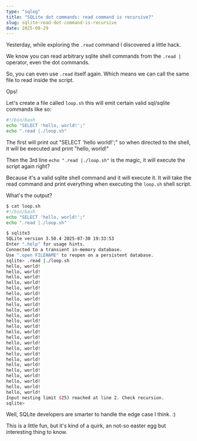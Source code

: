 ```yaml
---
type: "sqlog"
title: "SQLite dot commands: read command is recursive?"
slug: sqlite-read-dot-command-is-recursive
date: 2025-08-29
---
```


Yesterday, while exploring the `.read` command I discovered a little hack.

We know you can read arbitrary sqlite shell commands from the `.read | ` operator, even the dot commands.

So, you can even use `.read` itself again. Which means we can call the same file to read inside the script.

Ops!

Let's create a file called `loop.sh` this will emit certain valid sql/sqlite commands like so:

```bash
#!/bin/bash
echo "SELECT 'hello, world!';"
echo ".read |./loop.sh"
```

The first will print out "SELECT 'hello world!';" so when directed to the shell, it will be executed and print "hello, world!"

Then the 3rd line `echo ".read |./loop.sh"` is the magic, it will execute the script again right?

Because it's a valid sqlite shell command and it will execute it. It will take the read command and print everything when executing the `loop.sh` shell script.

What's the output?

```bash
$ cat loop.sh
#!/bin/bash
echo "SELECT 'hello, world!';"
echo ".read |./loop.sh"

$ sqlite3
SQLite version 3.50.4 2025-07-30 19:33:53
Enter ".help" for usage hints.
Connected to a transient in-memory database.
Use ".open FILENAME" to reopen on a persistent database.
sqlite> .read |./loop.sh
hello, world!
hello, world!
hello, world!
hello, world!
hello, world!
hello, world!
hello, world!
hello, world!
hello, world!
hello, world!
hello, world!
hello, world!
hello, world!
hello, world!
hello, world!
hello, world!
hello, world!
hello, world!
hello, world!
hello, world!
hello, world!
hello, world!
hello, world!
hello, world!
Input nesting limit (25) reached at line 2. Check recursion.
sqlite>
```
Well, SQLite developers are smarter to handle the edge case I think. :)

This is a little fun, but it's kind of a quirk, an not-so easter egg but interesting thing to know.

